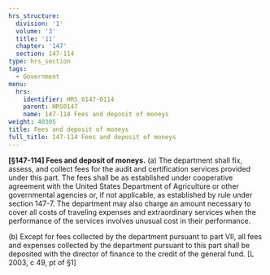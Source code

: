 ```yaml
---
hrs_structure:
  division: '1'
  volume: '3'
  title: '11'
  chapter: '147'
  section: 147-114
type: hrs_section
tags:
  - Government
menu:
  hrs:
    identifier: HRS_0147-0114
    parent: HRS0147
    name: 147-114 Fees and deposit of moneys
weight: 40305
title: Fees and deposit of moneys
full_title: 147-114 Fees and deposit of moneys
---
```

**[§147-114] Fees and deposit of moneys.** (a) The department shall fix, assess, and collect fees for the audit and certification services provided under this part. The fees shall be as established under cooperative agreement with the United States Department of Agriculture or other governmental agencies or, if not applicable, as established by rule under section 147-7\. The department may also charge an amount necessary to cover all costs of traveling expenses and extraordinary services when the performance of the services involves unusual cost in their performance.

(b) Except for fees collected by the department pursuant to part VII, all fees and expenses collected by the department pursuant to this part shall be deposited with the director of finance to the credit of the general fund. [L 2003, c 49, pt of §1]